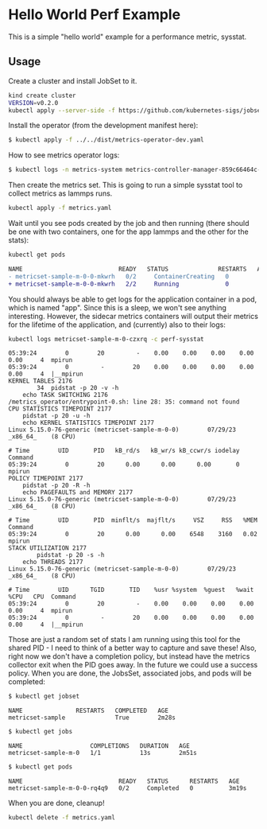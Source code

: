 # Hello World Perf Example

This is a simple "hello world" example for a performance metric, sysstat.

## Usage

Create a cluster and install JobSet to it.

```bash
kind create cluster
VERSION=v0.2.0
kubectl apply --server-side -f https://github.com/kubernetes-sigs/jobset/releases/download/$VERSION/manifests.yaml
```

Install the operator (from the development manifest here):

```bash
$ kubectl apply -f ../../dist/metrics-operator-dev.yaml
```

How to see metrics operator logs:

```bash
$ kubectl logs -n metrics-system metrics-controller-manager-859c66464c-7rpbw 
```

Then create the metrics set. This is going to run a simple sysstat tool to collect metrics
as lammps runs.

```bash
kubectl apply -f metrics.yaml
```

Wait until you see pods created by the job and then running (there should be one with two containers, one for the app lammps and the other for the stats):

```bash
kubectl get pods
```
```diff
NAME                           READY   STATUS              RESTARTS   AGE
- metricset-sample-m-0-0-mkwrh   0/2     ContainerCreating   0          2m20s
+ metricset-sample-m-0-0-mkwrh   2/2     Running             0          3m10s
```

You should always be able to get logs for the application container in a pod, which is named "app". Since this is a sleep, we won't see anything interesting. However, the sidecar metrics containers will output their metrics for the lifetime of the application, and (currently) also to their logs:

```bash
kubectl logs metricset-sample-m-0-czxrq -c perf-sysstat
```
```console
05:39:24        0        20         -    0.00    0.00    0.00    0.00    0.00     4  mpirun
05:39:24        0         -        20    0.00    0.00    0.00    0.00    0.00     4  |__mpirun
KERNEL TABLES 2176
        34  pidstat -p 20 -v -h
    echo TASK SWITCHING 2176
/metrics_operator/entrypoint-0.sh: line 28: 35: command not found
CPU STATISTICS TIMEPOINT 2177
    pidstat -p 20 -u -h
    echo KERNEL STATISTICS TIMEPOINT 2177
Linux 5.15.0-76-generic (metricset-sample-m-0-0)        07/29/23        _x86_64_    (8 CPU)

# Time        UID       PID   kB_rd/s   kB_wr/s kB_ccwr/s iodelay  Command
05:39:24        0        20      0.00      0.00      0.00       0  mpirun
POLICY TIMEPOINT 2177
    pidstat -p 20 -R -h
    echo PAGEFAULTS and MEMORY 2177
Linux 5.15.0-76-generic (metricset-sample-m-0-0)        07/29/23        _x86_64_    (8 CPU)

# Time        UID       PID  minflt/s  majflt/s     VSZ     RSS   %MEM  Command
05:39:24        0        20      0.00      0.00    6548    3160   0.02  mpirun
STACK UTILIZATION 2177
        pidstat -p 20 -s -h
    echo THREADS 2177
Linux 5.15.0-76-generic (metricset-sample-m-0-0)        07/29/23        _x86_64_    (8 CPU)

# Time        UID      TGID       TID    %usr %system  %guest   %wait    %CPU   CPU  Command
05:39:24        0        20         -    0.00    0.00    0.00    0.00    0.00     4  mpirun
05:39:24        0         -        20    0.00    0.00    0.00    0.00    0.00     4  |__mpirun
```

Those are just a random set of stats I am running using this tool for the shared PID - I need to think
of a better way to capture and save these! Also, right now we don't have a completion policy, but instead have
the metrics collector exit when the PID goes away. In the future we could use a success policy. When you are done, the JobsSet, associated jobs, and pods will be completed:

```bash
$ kubectl get jobset
```
```console
NAME               RESTARTS   COMPLETED   AGE
metricset-sample              True        2m28s
```
```bash
$ kubectl get jobs
```
```console
NAME                   COMPLETIONS   DURATION   AGE
metricset-sample-m-0   1/1           13s        2m51s
```
```bash
$ kubectl get pods
```
```console
NAME                           READY   STATUS      RESTARTS   AGE
metricset-sample-m-0-0-rq4q9   0/2     Completed   0          3m19s
```

When you are done, cleanup!

```bash
kubectl delete -f metrics.yaml
```